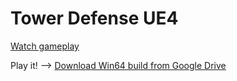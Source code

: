 # Tower Defense UE4
[Watch gameplay](https://www.youtube.com/watch?v=0KVmRuVfsgc&feature=youtu.be)

Play it! --> [Download Win64 build from Google Drive](https://drive.google.com/file/d/1D3tj0joOitJ6DnZ9BpCOURKHRzIMEXOV/view?usp=sharing
)
